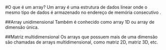 #O que é um array?
Um array é uma estrutura de dados linear onde o mesmo tipo de dados é armazenado no endereço de memória consecutivo .

##Array unidimensional
Também é conhecido como array 1D ou array de dimensão única.

##Matriz multidimensional
Os arrays que possuem mais de uma dimensão são chamadas de arrays multidimensional, como matriz 2D, matriz 3D, etc.
